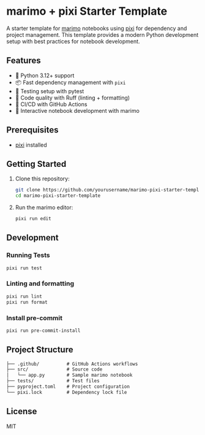 # marimo + pixi Starter Template

A starter template for [marimo](https://marimo.io) notebooks using [pixi](https://github.com/prefix-dev/pixi) for dependency and project management. This template provides a modern Python development setup with best practices for notebook development.

## Features

- 🚀 Python 3.12+ support
- 📦 Fast dependency management with `pixi`
- 🧪 Testing setup with pytest
- 🎯 Code quality with Ruff (linting + formatting)
- 👷 CI/CD with GitHub Actions
- 📓 Interactive notebook development with marimo

## Prerequisites

- [pixi](https://github.com/prefix-dev/pixi) installed

## Getting Started

1. Clone this repository:

   ```bash
   git clone https://github.com/yourusername/marimo-pixi-starter-template
   cd marimo-pixi-starter-template
   ```

2. Run the marimo editor:

   ```bash
   pixi run edit
   ```

## Development

### Running Tests

```bash
pixi run test
```

### Linting and formatting

```bash
pixi run lint
pixi run format
```

### Install pre-commit

```bash
pixi run pre-commit-install
```

## Project Structure

```markdown
├── .github/          # GitHub Actions workflows
├── src/              # Source code
│   └── app.py        # Sample marimo notebook
├── tests/            # Test files
├── pyproject.toml    # Project configuration
└── pixi.lock         # Dependency lock file
```

## License

MIT
